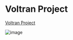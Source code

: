 # Voltran Project
<a href="https://mehmettas1.github.io/voltran/">Voltran Project</a>


![image](https://user-images.githubusercontent.com/101858286/174831770-559ff262-017a-4902-b5c1-bf4634e17b59.png)

